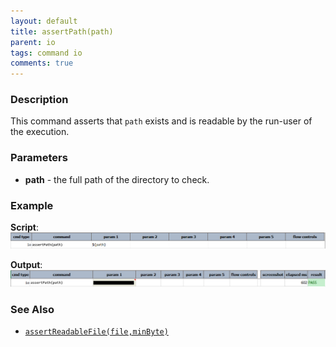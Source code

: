 ```yaml
---
layout: default
title: assertPath(path)
parent: io
tags: command io
comments: true
---
```



### Description
This command asserts that `path` exists and is readable by the run-user of the execution.


### Parameters
- **path** - the full path of the directory to check.


### Example
**Script**:<br/>
![script](image/assertPath_01.png)

**Output**:<br/>
![output](image/assertPath_02.png)


### See Also
- [`assertReadableFile(file,minByte)`](assertReadableFile(file,minByte))